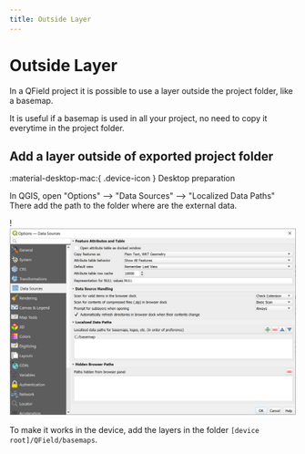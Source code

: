 ```yaml
---
title: Outside Layer
---
```


# Outside Layer
In a QField project it is possible to use a layer outside the project
folder, like a basemap.

It is useful if a basemap is used in all your project, no need to copy
it everytime in the project folder.

## Add a layer outside of exported project folder
:material-desktop-mac:{ .device-icon } Desktop preparation

In QGIS, open  "Options" --> "Data Sources" --> "Localized Data
Paths" There add the path to the folder where are the external data.

!![Data Sources](../assets/images/external_path.png)

To make it works in the device, add the layers in the folder `[device
root]/QField/basemaps`.
